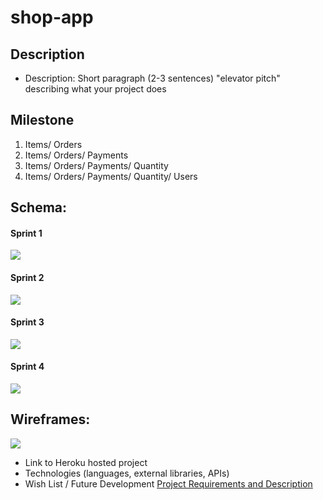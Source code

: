 # shop-app

## Description
* Description: Short paragraph (2-3 sentences) "elevator pitch" describing what your project does

## Milestone
 1. Items/ Orders
 2. Items/ Orders/ Payments
 3. Items/ Orders/ Payments/ Quantity
 4. Items/ Orders/ Payments/ Quantity/ Users
 
 
## Schema:
#### Sprint 1
![](https://dl.dropboxusercontent.com/s/1wr08vlwt5claop/modesl.jpg?dl=0)
 
#### Sprint 2 
![](https://dl.dropboxusercontent.com/s/nlvwjc61s643azx/models2.jpg?dl=0)
 
#### Sprint 3
![](https://dl.dropboxusercontent.com/s/d8wrwafkkkhktgg/models3.jpg?dl=0)

#### Sprint 4
![](https://dl.dropboxusercontent.com/s/bzjhcg9uzc72t2i/models4.jpg?dl=0)



## Wireframes:

![](https://dl.dropboxusercontent.com/s/rg29eh3d8k0b7qz/wire1.jpg?dl=0)





* Link to Heroku hosted project
* Technologies (languages, external libraries, APIs)
* Wish List / Future Development
[Project Requirements and Description](https://github.com/sf-wdi-gaia/project-03#project-planning-deliverables)
